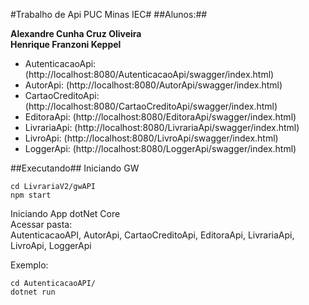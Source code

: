 #Trabalho de Api PUC Minas IEC#
##Alunos:##

**Alexandre Cunha Cruz Oliveira**  
**Henrique Franzoni Keppel**  

- AutenticacaoApi: (http://localhost:8080/AutenticacaoApi/swagger/index.html)
- AutorApi: (http://localhost:8080/AutorApi/swagger/index.html)
- CartaoCreditoApi: (http://localhost:8080/CartaoCreditoApi/swagger/index.html)
- EditoraApi: (http://localhost:8080/EditoraApi/swagger/index.html)
- LivrariaApi: (http://localhost:8080/LivrariaApi/swagger/index.html)
- LivroApi: (http://localhost:8080/LivroApi/swagger/index.html)
- LoggerApi: (http://localhost:8080/LoggerApi/swagger/index.html)

##Executando##
Iniciando GW
```
cd LivrariaV2/gwAPI
npm start
```

Iniciando App dotNet Core  
Acessar pasta:  
AutenticacaoAPI,
AutorApi,
CartaoCreditoApi,
EditoraApi,
LivrariaApi,
LivroApi,
LoggerApi

Exemplo:
```
cd AutenticacaoAPI/
dotnet run
```

